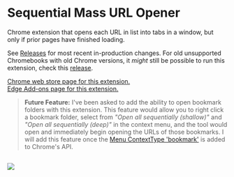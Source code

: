 # Sequential Mass URL Opener
Chrome extension that opens each URL in list into tabs in a window, but only if prior pages have finished loading.

See [Releases](https://github.com/Lemonsavery/openUrlsWhenLoaded/releases) for most recent in-production changes. For old unsupported Chromebooks with old Chrome versions, it *might* still be possible to run this extension, check this [release](https://github.com/Lemonsavery/openUrlsWhenLoaded/releases/tag/x).

[Chrome web store page for this extension.](https://chrome.google.com/webstore/detail/openurlswhenloaded/lgffephbjkjmkdipchghjadbeppgojhk)\
[Edge Add-ons page for this extension.](https://microsoftedge.microsoft.com/addons/detail/sequential-mass-url-opene/dlohmaaffkpdfcdadikpenmfohnojpnk)

> **Future Feature:** I've been asked to add the ability to open bookmark folders with this extension. This feature would allow you to right click a bookmark folder, select from *"Open all sequentially (shallow)"* and *"Open all sequentially (deep)"* in the context menu, and the tool would open and immediately begin opening the URLs of those bookmarks. I will add this feature once the [Menu ContextType 'bookmark'](https://developer.mozilla.org/en-US/docs/Mozilla/Add-ons/WebExtensions/API/menus/ContextType#browser_compatibility:~:text=Toggle%20history-,bookmark,-No) is added to Chrome's API.

##
![](https://i.imgur.com/rxZPLFo.png)
